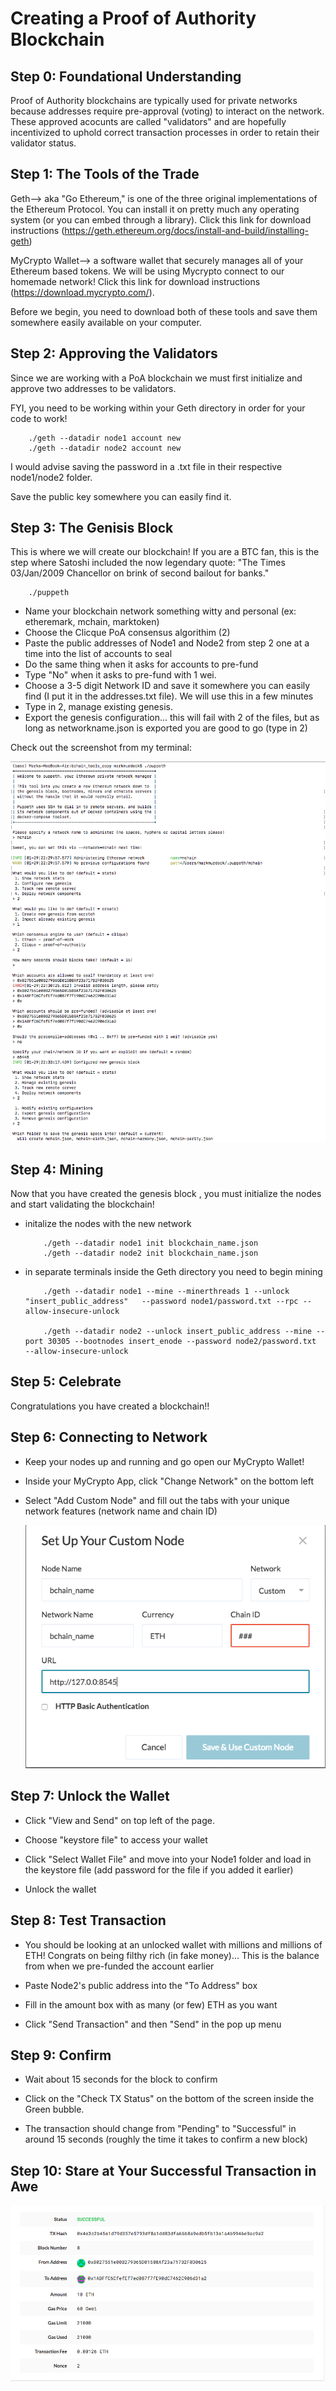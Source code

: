 # Creating a Proof of Authority Blockchain

## Step 0: Foundational Understanding

Proof of Authority blockchains are typically used for private networks because addresses require pre-approval (voting) to interact on the network. These approved acocunts are called "validators" and are hopefully incentivized to uphold correct transaction processes in order to retain their validator status. 

## Step 1: The Tools of the Trade

Geth--> aka "Go Ethereum," is one of the three original implementations of the Ethereum Protocol. You can install it on pretty much any operating system (or you can embed through a library). Click this link for download instructions (https://geth.ethereum.org/docs/install-and-build/installing-geth)

MyCrypto Wallet--> a software wallet that securely manages all of your Ethereum based tokens. We will be using Mycrypto connect to our homemade network! Click this link for download instructions (https://download.mycrypto.com/). 

Before we begin, you need to download both of these tools and save them somewhere easily available on your computer.

## Step 2: Approving the Validators

Since we are working with a PoA blockchain we must first initialize and approve two addresses to be validators. 

FYI, you need to be working within your Geth directory in order for your code to work!

```
    ./geth --datadir node1 account new
    ./geth --datadir node2 account new
```
I would advise saving the password in a .txt file in their respective node1/node2 folder.

Save the public key somewhere you can easily find it. 

## Step 3: The Genisis Block

This is where we will create our blockchain! If you are a BTC fan, this is the step where Satoshi included the now legendary quote: "The Times 03/Jan/2009 Chancellor on brink of second bailout for banks."

```
    ./puppeth
```
* Name your blockchain network something witty and personal (ex: etheremark, mchain, marktoken)
* Choose the Clicque PoA consensus algorithim (2)
* Paste the public addresses of Node1 and Node2 from step 2 one at a time into the list of accounts to seal
* Do the same thing when it asks for accounts to pre-fund
* Type "No" when it asks to pre-fund with 1 wei. 
* Choose a 3-5 digit Network ID and save it somewhere you can easily find (I put it in the addresses.txt file). We will use this in a few minutes
* Type in 2, manage existing genesis.
* Export the genesis configuration... this will fail with 2 of the files, but as long as networkname.json is exported you are good to go (type in 2)

Check out the screenshot from my terminal:

![](screenshots/terminal_setup.png)

## Step 4: Mining

Now that you have created the genesis block , you must initialize the nodes and start validating the blockchain!

* initalize the nodes with the new network
    ~~~
        ./geth --datadir node1 init blockchain_name.json
        ./geth --datadir node2 init blockchain_name.json
    ~~~
* in separate terminals inside the Geth directory you need to begin mining
    ~~~ 
        ./geth --datadir node1 --mine --minerthreads 1 --unlock "insert_public_address"   --password node1/password.txt --rpc --allow-insecure-unlock

        ./geth --datadir node2 --unlock insert_public_address --mine --port 30305 --bootnodes insert_enode --password node2/password.txt  --allow-insecure-unlock
    ~~~

## Step 5: Celebrate

Congratulations you have created a blockchain!!

## Step 6: Connecting to Network

- Keep your nodes up and running and go open our MyCrypto Wallet!

- Inside your MyCrypto App, click "Change Network" on the bottom left

- Select "Add Custom Node" and fill out the tabs with your unique network features (network name and chain ID)

    ![](screenshots/custom_node.png)

## Step 7: Unlock the Wallet

- Click "View and Send" on top left of the page. 

- Choose "keystore file" to access your wallet

- Click "Select Wallet File" and move into your Node1 folder and load in the keystore file (add password for the file if you added it earlier)

- Unlock the wallet

## Step 8: Test Transaction

- You should be looking at an unlocked wallet with millions and millions of ETH! Congrats on being filthy rich (in fake money)... This is the balance from when we pre-funded the account earlier

- Paste Node2's public address into the "To Address" box 

- Fill in the amount box with as many (or few) ETH as you want

- Click "Send Transaction" and then "Send" in the pop up menu

## Step 9: Confirm

- Wait about 15 seconds for the block to confirm

- Click on the "Check TX Status" on the bottom of the screen inside the Green bubble.

- The transaction should change from "Pending" to "Successful" in around 15 seconds (roughly the time it takes to confirm a new block)

## Step 10: Stare at Your Successful Transaction in Awe

![](screenshots/successful.png)